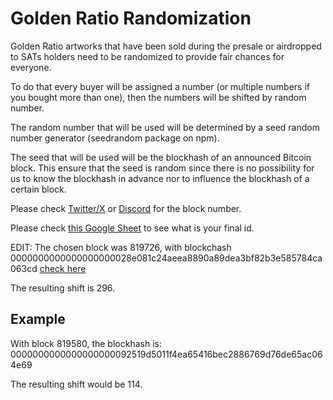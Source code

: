 # Golden Ratio Randomization

Golden Ratio artworks that have been sold during the presale or airdropped to SATs holders need to be randomized to provide fair chances for everyone.

To do that every buyer will be assigned a number (or multiple numbers if you bought more than one), then the numbers will be shifted by random number.

The random number that will be used will be determined by a seed random number generator (seedrandom package on npm).

The seed that will be used will be the blockhash of an announced Bitcoin block. This ensure that the seed is random since there is no possibility for us to know the blockhash in advance nor to influence the blockhash of a certain block.

Please check [Twitter/X](https://twitter.com/vivid_ordinals) or [Discord](https://discord.gg/g6GM8Jd2) for the block number.

Please check [this Google Sheet](https://docs.google.com/spreadsheets/d/1EGQc-NZJFymYwhv18y1MiX229UfI5oQRKa1rHU-Kzb0/edit?usp=sharing) to see what is your final id.

EDIT: The chosen block was 819726, with blockchash 0000000000000000000028e081c24aeea8890a89dea3bf82b3e585784ca063cd [check here](https://mempool.space/block/0000000000000000000028e081c24aeea8890a89dea3bf82b3e585784ca063cd)

The resulting shift is 296.

## Example

With block 819580, the blockhash is: 0000000000000000000092519d5011f4ea65416bec2886769d76de65ac064e69

The resulting shift would be 114.

